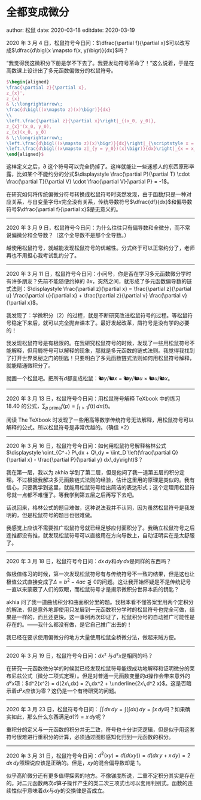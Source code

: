 # 全都变成微分

author: 松鼠
date: 2020-03-18
editdate: 2020-03-19

2020 年 3 月 4 日，松鼠符号今日问：$\dfrac{\partial f}{\partial x}$可以改写成$\dfrac{d\bigl(x \mapsto f(x, y)\bigr)}{dx}$吗？

“我觉得我这微积分下册是学不下去了。我要发动符号革命了！”这么说着，于是在高数课上设计出了多元函数偏微分的松鼠符号。

```latex
$\begin{aligned}
\frac{\partial z}{\partial x},
z_{x}',
z_{x}
& \;\longrightarrow\;
\frac{d\bigl((x\mapsto z)(x)\bigr)}{dx}
\\
\left.\frac{\partial z}{\partial x}\right|_{(x_0, y_0)},
z_{x}'(x_0, y_0),
z_{x}(x_0, y_0)
& \;\longrightarrow\;
\left.\frac{d\bigl((x\mapsto z)(x)\bigr)}{dx}\right|_{\scriptstyle x = x_0 \atop \scriptstyle y = y_0},
\left.\frac{d\bigl((x\mapsto z|_{y = y_0})(x)\bigr)}{dx}\right|_{x = x_0}
\end{aligned}$
```

这样定义之后，∂ 这个符号可以完全扔掉了。这样就能让一些迷惑人的东西原形毕露，比如某个不能约分的分式$\displaystyle \frac{\partial P}{\partial T} \cdot \frac{\partial T}{\partial V} \cdot \frac{\partial V}{\partial P} = -1$。

在研究如何将传统偏微分符号转换成松鼠符号时突然发现，由于函数*f*只是一种对应关系，与自变量字母*x*完全没有关系，传统导数符号$\dfrac{df}{dx}$和偏导数符号$\dfrac{\partial f}{\partial x}$是无意义的。

---

2020 年 3 月 9 日，松鼠符号今日问：为什么往往只有偏导数和全微分，而不常说偏微分和全导数？（这个全导数不是那个全导数。）

越使用松鼠符号，就越能发现松鼠符号的优越性。分式终于可以正常约分了，老师再也不用担心我考试乱约分了。

---

2020 年 3 月 11 日，松鼠符号今日问：小问号，你是否在学习多元函数微分学时有许多朋友？先前不能随便约掉的 ∂*x*，突然之间，就形成了多元函数偏导数的链式法则：$\displaystyle \frac{\partial z}{\partial x} = \frac{\partial z}{\partial u} \frac{\partial u}{\partial x} + \frac{\partial z}{\partial v} \frac{\partial v}{\partial x}$。

我发现了：学微积分（2）的过程，就是不断研究改进松鼠符号的过程。等松鼠符号稳定下来后，就可以完全抛弃课本了。最好发起改革，屑符号是没有学的必要的！

我发现松鼠符号是有极限的。在我研究松鼠符号的时候，发现了一些用松鼠符号不能解释，但用屑符号可以解释的现象，那就是多元函数的链式法则。我觉得我找到了打开世界奥秘之门的钥匙！只要明白了多元函数链式法则如何用松鼠符号解释，就能精通微积分了。

就画一个松鼠吧。把所有*d*都变成松鼠：🐿️*y*/🐿️*x* =️ 🐿️*y*/🐿️*u* × 🐿️*u*/️🐿️*x*。

---

2020 年 3 月 13 日，松鼠符号今日问：用松鼠符号解释 TeXbook 中的练习 18.40 的公式，$\displaystyle \sum_{p\;\text{prime}} f(p) = \int_{t > 1} f(t)\,d\pi(t)$。

阅读 The TeXbook 时发现了一些用高等数学传统符号无法解释，用松鼠符号可以解释的公式。所以松鼠符号是非常优越的。（确信 ×2）

---

2020 年 3 月 16 日，松鼠符号今日问：如何用松鼠符号解释格林公式$\displaystyle \oint_{C^+} P\,dx + Q\,dy = \iint_D \left(\frac{\partial Q}{\partial x} - \frac{\partial P}{\partial y} dx\,dy\right)$？

我在第一层，我以为 akhia 学到了第二层，但是他问了我一道第五层的积分定理。不过根据我解决多元函数链式法则的经验，估计这里用的原理是类似的。我有信心，只要我学到这里，就能用松鼠符号给出简洁的表达形式；这个定理用松鼠符号就一点都不难懂了。等我学到第五层之后再写下去吧。

话说回来，格林公式的题目难做，这种说法我并不认同，因为虽然松鼠符号是我发明的，但是松鼠符号的题目也很难做。

我感觉上应该不需要推广松鼠符号就已经足够应付面积分了。我确立松鼠符号之后连推都没有推，就发现松鼠符号可以直接用在方向导数上，自动证明实在是太舒服了。

---

2020 年 3 月 18 日，松鼠符号今日问：*dx dy*和*dy dx*是同样的东西吗？

做极值练习的时候，第一次发现松鼠符号有与传统符号不一致的结果，但是这也让极值公式直接变成了$\Delta = b^2 - 4ac \lesseqqgtr 0$的问题。这让我开始怀疑是不是传统记号一直以来蒙蔽了人们的双眼，而松鼠符号才是揭示微积分世界本质的钥匙？

akhia 问了我一道曲线积分和曲面积分里的题。我根本看不懂答案里用两个定积分的解法，但是意外地即使用只发展到一元函数积分学时的松鼠符号也完全可做，结果是一样的，而且还更快。这一事例再次印证了，松鼠积分号的自动推广可能性是存在的。——我什么都没有做，是它自己推广出去的！

我已经在要求使用偏微分的地方大量使用松鼠全桥微分法，做起来贼方便。

---

2020 年 3 月 19 日，松鼠符号今日问：*dx*² 与*d*²*x*是相同的吗？

在研究一元函数微分学的时候就已经发现松鼠符号能很成功地解释和证明微分的莱布尼兹公式（微分二项式定理）。但是对普通一元函数变量的*d*操作会带来意外的*d*²*x*项：$d^2(x^2) = d(2x\,dx) = 2\,dx^2 + \underline{2x\,d^2 x}$。这是否暗示着*d*²*x*应该为零？这仍是一个有待研究的问题。

---

2020 年 3 月 23 日，松鼠符号今日问：$\iint dx\,dy = \int (\int dx)\,dy = \int x\,dy$吗？如果确实如此，那么什么东西满足$d(?) = x\,dy$呢？

重积分的定义与一元函数的积分并无二致，符号也十分讲究逻辑，但是似乎用这套符号很难进行重积分的计算，必须通过图形感知化归到一元函数的积分。

---

2020 年 3 月 31 日，松鼠符号今日问：$d^2(xy) = d\bigl(d(xy)\bigr) = d(dx\,y + x\,dy) = 2\,dx\,dy$照理说应该是正确的。但是，*xy*的混合偏导数却是 1。

似乎高阶微分还有更多值得探索的地方。不像锑度所说，二重不定积分其实是存在的。对二元函数两次*d*算子操作产生的类二次三项式也可以套用判别式。函数的连续性似乎意味着*dx*与*dy*的交换律是否成立。

```

```
